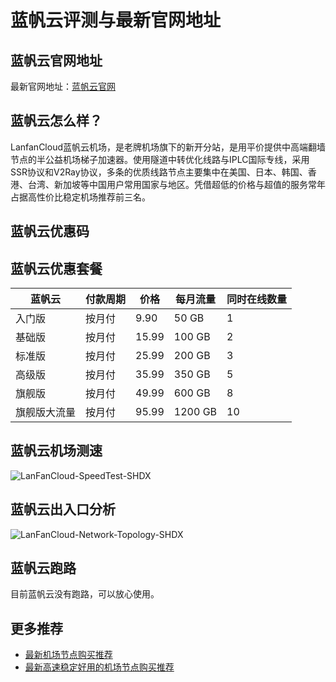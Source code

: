 # 蓝帆云评测与最新官网地址

## 蓝帆云官网地址
最新官网地址：[蓝帆云官网](https://jd123.affxc.com/lanfancloud/)

## 蓝帆云怎么样？
LanfanCloud蓝帆云机场，是老牌机场旗下的新开分站，是用平价提供中高端翻墙节点的半公益机场梯子加速器。使用隧道中转优化线路与IPLC国际专线，采用SSR协议和V2Ray协议，多条的优质线路节点主要集中在美国、日本、韩国、香港、台湾、新加坡等中国用户常用国家与地区。凭借超低的价格与超值的服务常年占据高性价比稳定机场推荐前三名。

## 蓝帆云优惠码


## 蓝帆云优惠套餐

| 蓝帆云 | 付款周期 | 价格 | 每月流量 | 同时在线数量 |
| --- | --- | --- | --- | --- |
| 入门版 | 按月付 | 9.90 | 50 GB | 1 |
| 基础版 | 按月付 | 15.99 | 100 GB | 2 |
| 标准版 | 按月付 | 25.99 | 200 GB | 3 |
| 高级版 | 按月付 | 35.99 | 350 GB | 5 |
| 旗舰版 | 按月付 | 49.99 | 600 GB | 8 |
| 旗舰版大流量 | 按月付 | 95.99 | 1200 GB | 10 |

## 蓝帆云机场测速

![LanFanCloud-SpeedTest-SHDX](https://github.com/jiedian123com/lanfancloud/assets/152299361/2af89c2a-714a-4da2-bd9d-a5081277b59f)

## 蓝帆云出入口分析

![LanFanCloud-Network-Topology-SHDX](https://github.com/jiedian123com/lanfancloud/assets/152299361/bb7fcea9-b45a-494f-a3b9-02bd9e7a9c64)

## 蓝帆云跑路
目前蓝帆云没有跑路，可以放心使用。

## 更多推荐
 - [最新机场节点购买推荐](https://github.com/jiedian123com)
 - [最新高速稳定好用的机场节点购买推荐](https://www.jiedian123.com/?utm_source=github&utm_medium=jiedian123com-details)
